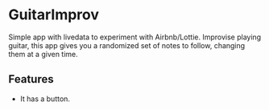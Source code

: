 # GuitarImprov
Simple app with livedata to experiment with Airbnb/Lottie.
Improvise playing guitar, this app gives you a randomized set of notes to follow, changing them at a given time.

## Features
- It has a button.
